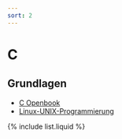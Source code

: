 ```yaml
---
sort: 2
---
```


# C

## Grundlagen
- [C Openbook](https://openbook.rheinwerk-verlag.de/c_von_a_bis_z/)
- [Linux-UNIX-Programmierung](https://openbook.rheinwerk-verlag.de/linux_unix_programmierung/)

{% include list.liquid %}

